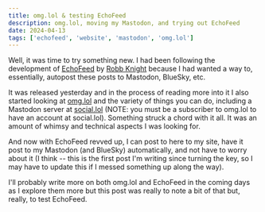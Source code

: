 ```yaml
---
title: omg.lol & testing EchoFeed
description: omg.lol, moving my Mastodon, and trying out EchoFeed
date: 2024-04-13
tags: ['echofeed', 'website', 'mastodon', 'omg.lol']
---
```

Well, it was time to try something new. I had been following the development of [EchoFeed](https://echofeed.app/) by [Robb Knight](https://rknight.me/about/) because I had wanted a way to, essentially, autopost these posts to Mastodon, BlueSky, etc. 

It was released yesterday and in the process of reading more into it I also started looking at [omg.lol](https://home.omg.lol) and the variety of things you can do, including a Mastodon server at [social.lol](https://social.lol) (NOTE: you must be a subscriber to omg.lol to have an account at social.lol). Something struck a chord with it all. It was an amount of whimsy and technical aspects I was looking for.

And now with EchoFeed revved up, I can post to here to my site, have it post to my Mastodon (and BlueSky) automatically, and not have to worry about it (I think -- this is the first post I'm writing since turning the key, so I may have to update this if I messed something up along the way). 

I'll probably write more on both omg.lol and EchoFeed in the coming days as I explore them more but this post was really to note a bit of that but, really, to test EchoFeed. 